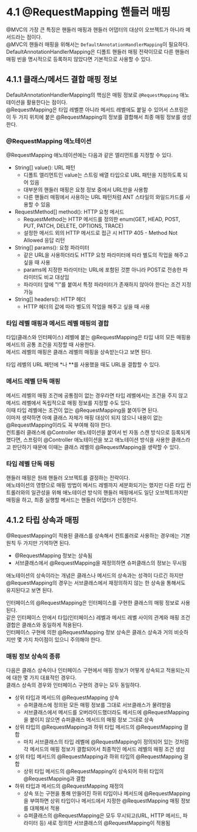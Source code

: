# 4.1 @RequestMapping 핸들러 매핑

@MVC의 가장 큰 특징은 핸들러 매핑과 핸들러 어댑터의 대상이 오브젝트가 아니라 메서드라는 점이다.  
@MVC의 핸들러 매핑을 위해서는 `DefaultAnnotationHandlerMapping`이 필요하다.  
DefaultAnnotationHandlerMapping은 디폴트 핸들러 매핑 전략이므로 다른 핸들러 매핑 빈을 명시적으로 등록하지 않았다면 기본적으로 사용할 수 있다.

## 4.1.1 클래스/메서드 결합 매핑 정보

DefaultAnnotationHandlerMapping의 핵심은 매핑 정보로 `@RequestMapping` 애노테이션을 활용한다는 점이다.  
@RequestMapping은 타입 레벨뿐 아니라 메서드 레벨에도 붙일 수 있어서 스프링은 이 두 가지 위치에 붙은 @RequestMapping의 정보를 결합해서 최종 매핑 정보를 생성한다.

### @RequestMapping 애노테이션

@RequestMapping 애노테이션에는 다음과 같은 엘리먼트를 지정할 수 있다.

- String[] value(): URL 패턴
  - 디폴트 엘리먼트인 value는 스트링 배열 타입으로 URL 패턴을 지정하도록 되어 있음
  - 대부분의 핸들러 매핑은 요청 정보 중에서 URL만을 사용함
  - 다른 핸들러 매핑에서 사용하는 URL 패턴처럼 ANT 스타일의 와일드카드를 사용할 수 있음
- RequestMethod[] method(): HTTP 요청 메서드
  - RequestMethod는 HTTP 메서드를 정의한 enum(GET, HEAD, POST, PUT, PATCH, DELETE, OPTIONS, TRACE)
  - 설정한 메서드 외의 HTTP 메서드로 접근 시 HTTP 405 - Method Not Allowed 응답 리턴
- String[] params(): 요청 파라미터
  - 같은 URL을 사용하더라도 HTTP 요청 파라미터에 따라 별도의 작업을 해주고 싶을 때 사용
  - params에 지정한 파라미터는 URL에 포함된 것뿐 아니라 POST로 전송한 파라미터도 비교 대상임
  - 파라미터 앞에 "!"를 붙여서 특정 파라미터가 존재하지 않아야 한다는 조건 지정 가능
- String[] headers(): HTTP 헤더
  - HTTP 헤더의 값에 따라 별도의 작업을 해주고 싶을 때 사용

### 타입 레벨 매핑과 메서드 레벨 매핑의 결합

타입(클래스와 인터페이스) 레벨에 붙는 @RequestMapping은 타입 내의 모든 매핑용 메서드의 공통 조건을 지정할 때 사용한다.  
메서드 레벨의 매핑은 클래스 레벨의 매핑을 상속받는다고 보면 된다.

타입 레벨의 URL 패턴에 \*나 \*\*를 사용했을 때도 URL을 결합할 수 있다.

### 메서드 레벨 단독 매핑

메서드 레벨의 매핑 조건에 공통점이 없는 경우라면 타입 레벨에서는 조건을 주지 않고 메서드 레벨에서 독립적으로 매핑 정보를 지정할 수도 있다.  
이때 타입 레벨에는 조건이 없는 @RequestMapping을 붙여두면 된다.  
이마저 생략하면 아예 클래스 자체가 매핑 대상이 되지 않으니 내용이 없는 @RequestMapping이라도 꼭 부여해 줘야 한다.  
컨트롤러 클래스에 @Controller 애노테이션을 붙여서 빈 자동 스캔 방식으로 등록되게 했다면, 스프링이 @Controller 애노테이션을 보고 애노테이션 방식을 사용한 클래스라고 판단하기 때문에 이때는 클래스 레벨의 @RequestMapping을 생략할 수 있다.

### 타입 레벨 단독 매핑

핸들러 매핑은 원래 핸들러 오브젝트를 결정하는 전략이다.  
애노테이션의 영향으로 매핑 방법이 메서드 레벨까지 세분화되기는 했지만 다른 타입 컨트롤러와의 일관성을 위해 애노테이션 방식의 핸들러 매핑에서도 일단 오브젝트까지만 매핑을 하고, 최종 실행할 메서드는 핸들러 어댑터가 선정한다.

## 4.1.2 타립 상속과 매핑

@RequestMapping이 적용된 클래스를 상속해서 컨트롤러로 사용하는 경우에는 기본 원칙 두 가지만 기억하면 된다.

- @RequestMapping 정보는 상속됨
- 서브클래스에서 @RequestMapping을 재정의하면 슈퍼클래스의 정보는 무시됨

애노테이션의 상속이라는 개념은 클래스나 메서드의 상속과는 성격이 다르긴 하지만 @RequestMapping의 경우는 서브클래스에서 재정의하지 않는 한 상속을 통해서도 유지된다고 보면 된다.

인터페이스의 @RequestMapping은 인터페이스를 구현한 클래스의 매핑 정보로 사용된다.  
같은 인터페이스 안에서 타입(인터페이스) 레벨과 메서드 레벨 사이의 관계와 매핑 조건 결합은 클래스와 동일하게 적용된다.  
인터페이스 구현에 의한 @RequestMapping 정보 상속은 클래스 상속과 거의 비슷하지만 몇 가지 차이점이 있으니 주의해야 한다.

### 매핑 정보 상속의 종류

다음은 클래스 상속이나 인터페이스 구현에서 매핑 정보가 어떻게 상속되고 적용되는지에 대한 몇 가지 대표적인 경우다.  
클래스 상속의 경우와 인터페이스 구현의 경우는 모두 동일하다.

- 상위 타입과 메서드의 @RequestMapping 상속
  - 슈퍼클래스에 정의된 모든 매핑 정보를 그대로 서브클래스가 물려받음
  - 서브클래스에서 메서드를 오버라이드했더라도 메서드에 @RequestMapping을 붙이지 않으면 슈퍼클래스 메서드의 매핑 정보 그대로 상속
- 상위 타입의 @RequestMapping과 하위 타입 메서드의 @RequestMapping 결합
  - 마치 서브클래스의 타입 레벨에 @RequestMapping이 정의되어 있는 것처럼 각 메서드의 매핑 정보가 결합되어서 최종적인 메서드 레벨의 매핑 조건 생성
- 상위 타입 메서드의 @RequestMapping과 하위 타입의 @RequestMapping 결합
  - 상위 타입 메서드의 @RequestMapping이 상속되어 하위 타입의 @RequestMapping과 결합
- 하위 타입과 메서드의 @RequestMapping 재정의
  - 상속 또는 구현을 통해 만들어진 하위 타입이나 메서드에 @RequestMapping을 부여하면 상위 타입이나 메서드에서 지정한 @RequestMapping 매핑 정보를 대체해서 적용
  - 슈퍼클래스의 @RequestMapping은 모두 무시되고(URL, HTTP 메서드, 파라미터 등) 새로 정의한 서브클래스의 @RequestMapping이 적용됨
